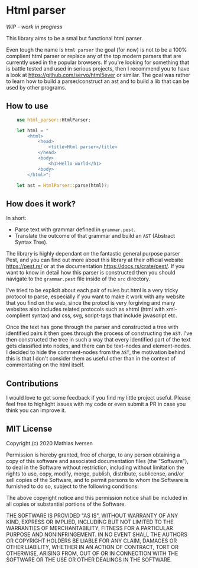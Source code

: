 # Html parser

_WIP - work in progress_

This library aims to be a smal but functional html parser.

Even tough the name is `html parser` the goal (for now) is not to be a 100% complient html parser or replace any of the top modern parsers that are currently used in the popular browsers. If you're looking for something that is battle tested and used in serious projects, then I recommend you to have a look at https://github.com/servo/html5ever or similar. The goal was rather to learn how to build a parser/construct an ast and to build a lib that can be used by other programs.

## How to use

```rust
    use html_parser::HtmlParser;

    let html = "
        <html>
            <head>
                <title>Html parser</title>
            </head>
            <body>
                <h1>Hello world</h1>
            <body>
        </html>";

    let ast = HtmlParser::parse(html)?;
```

## How does it work?

In short:

- Parse text with grammar defined in `grammar.pest`.
- Translate the outcome of that grammar and build an `AST` (Abstract Syntax Tree).

The library is highly dependant on the fantastic general purpose parser Pest, and you can find out more about this library at their official website https://pest.rs/ or at the documentation https://docs.rs/crate/pest/. If you want to know in detail how this parser is constructed then you should navigate to the `grammar.pest` file inside of the `src` directory.

I've tried to be explicit about each pair of rules but html is a very tricky protocol to parse, especially if you want to make it work with any website that you find on the web, since the protocl is very forgiving and many websites also includes related protocols such as xhtml (html with xml-complient syntax) and css, svg, script-tags that include javascript etc.

Once the text has gone through the parser and constructed a tree with identified pairs it then goes through the process of constructing the `AST`. I've then constructed the tree in such a way that every identified part of the text gets classified into nodes, and there can be text-nodes and element-nodes. I decided to hide the comment-nodes from the `AST`, the motivation behind this is that I don't consider them as useful other than in the context of commentating on the html itself.

## Contributions

I would love to get some feedback if you find my little project useful. Please feel free to highlight issues with my code or even submit a PR in case you think you can improve it.

## MIT License

Copyright (c) 2020 Mathias Iversen

Permission is hereby granted, free of charge, to any person obtaining a copy
of this software and associated documentation files (the "Software"), to deal
in the Software without restriction, including without limitation the rights
to use, copy, modify, merge, publish, distribute, sublicense, and/or sell
copies of the Software, and to permit persons to whom the Software is
furnished to do so, subject to the following conditions:

The above copyright notice and this permission notice shall be included in all
copies or substantial portions of the Software.

THE SOFTWARE IS PROVIDED "AS IS", WITHOUT WARRANTY OF ANY KIND, EXPRESS OR
IMPLIED, INCLUDING BUT NOT LIMITED TO THE WARRANTIES OF MERCHANTABILITY,
FITNESS FOR A PARTICULAR PURPOSE AND NONINFRINGEMENT. IN NO EVENT SHALL THE
AUTHORS OR COPYRIGHT HOLDERS BE LIABLE FOR ANY CLAIM, DAMAGES OR OTHER
LIABILITY, WHETHER IN AN ACTION OF CONTRACT, TORT OR OTHERWISE, ARISING FROM,
OUT OF OR IN CONNECTION WITH THE SOFTWARE OR THE USE OR OTHER DEALINGS IN THE
SOFTWARE.
